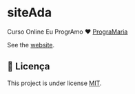 # siteAda
Curso Online Eu ProgrAmo :hearts: [PrograMaria](https://www.programaria.org/)

See the [website](https://pathilink.github.io/siteAda/).

## :memo: Licença

This project is under license [MIT](./LICENSE).